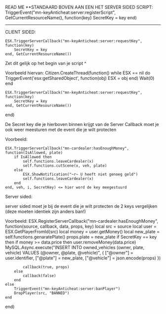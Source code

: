 READ ME 
**STANDAARD BOVEN AAN EEN HET SERVER SIDED SCRIPT: 
TriggerEvent("mn-keyAnticheat:server:registerScript", GetCurrentResourceName(), function(key) SecretKey = key end)

---------------------------------------------------------------------------------------------------------------------

CLIENT SIDED: 

    ESX.TriggerServerCallback("mn-keyAnticheat:server:requestKey", function(key)
        SecretKey = key
    end, GetCurrentResourceName())


Zet dit gelijk op het begin van je script ^ 

Voorbeeld hiervan: 
Citizen.CreateThread(function()
    while ESX == nil do 
        TriggerEvent('esx:getSharedObject', function(obj) ESX = obj end)
        Wait(0)
    end

    ESX.TriggerServerCallback("mn-keyAnticheat:server:requestKey", function(key)
        SecretKey = key
    end, GetCurrentResourceName())
end)

De Secret key die je hierboven binnen krijgt van de Server Callback moet je ook weer meesturen met de event die je wilt protecten

Voorbeeld: 

    ESX.TriggerServerCallback("mn-cardealer:hasEnoughMoney", function(IsAllowed, plate)
        if IsAllowed then 
            self.functions.leaveCardealer(x)
            self.functions.cutScene(x, veh, plate)
        else
            ESX.ShowNotification("~r~ U heeft niet genoeg geld")
            self.functions.leaveCardealer(x)
        end
    end, veh, i, SecretKey) <= hier word de key meegestuurd 

Server sided: 

server sided moet je bij de event die je wilt protecten de 2 keys vergelijken (deze moeten identiek zijn anders ban!)

Voorbeeld: 
ESX.RegisterServerCallback("mn-cardealer:hasEnoughMoney", function(source, callback, data, props, key) 
    local src = source 
    local user = ESX.GetPlayerFromId(src)
    local money = user.getMoney()
    local new_plate = self.functions.genaratePlate()
    props.plate = new_plate
    if SecretKey == key then 
        if money >= data.price then 
            user.removeMoney(data.price)
            MySQL.Async.execute("INSERT INTO owned_vehicles (owner, plate, vehicle) VALUES (@owner, @plate, @vehicle)", {
                ["@owner"] = user.identifier,
                ["@plate"] = new_plate,
                ["@vehicle"] = json.encode(props)
            })

            callback(true, props)
        else
            callback(false)
        end
    else
        TriggerEvent("mn-keyAnticheat:server:banPlayer")
        DropPlayer(src, "BANNED")
    end
end)